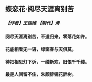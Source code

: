 ## 蝶恋花·阅尽天涯离别苦
##### 【作者】王国维 【朝代】清
#### 阅尽天涯离别苦，不道归来，零落花如许。  
#### 花底相看无一语，绿窗春与天俱莫。  
#### 待把相思灯下诉，一缕新欢，旧恨千千缕。  
#### 最是人间留不住，朱颜辞镜花辞树。  

